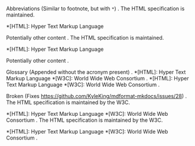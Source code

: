 Abbreviations (Similar to footnote, but with `*`)
.
The HTML specification is maintained.

*[HTML]: Hyper Text Markup Language

Potentially other content
.
The HTML specification is maintained.

*[HTML]: Hyper Text Markup Language

Potentially other content
.


Glossary (Appended without the acronym present)
.
*[HTML]: Hyper Text Markup Language
*[W3C]: World Wide Web Consortium
.
*[HTML]: Hyper Text Markup Language
*[W3C]: World Wide Web Consortium
.


Broken (Fixes https://github.com/KyleKing/mdformat-mkdocs/issues/28)
.
The HTML specification is maintained by the W3C.

\*\[HTML\]: Hyper Text Markup Language
\*\[W3C\]: World Wide Web Consortium
.
The HTML specification is maintained by the W3C.

\*\[HTML\]: Hyper Text Markup Language
\*\[W3C\]: World Wide Web Consortium
.
